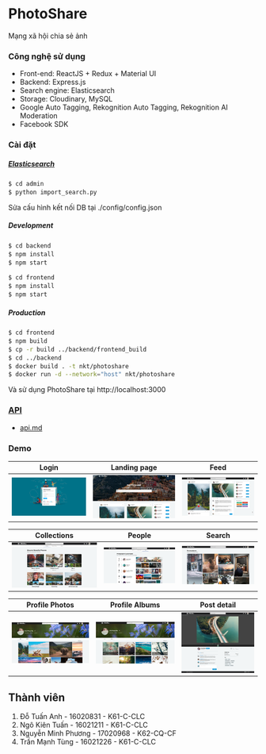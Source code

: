 # PhotoShare

Mạng xã hội chia sẻ ảnh

### Công nghệ sử dụng

- Front-end: ReactJS + Redux + Material UI
- Backend: Express.js
- Search engine: Elasticsearch
- Storage: Cloudinary, MySQL
- Google Auto Tagging, Rekognition Auto Tagging, Rekognition AI Moderation
- Facebook SDK

### Cài đặt
##### [Elasticsearch](https://www.elastic.co/guide/en/elasticsearch/reference/current/install-elasticsearch.html)
```bash
$ cd admin
$ python import_search.py
```

Sửa cấu hình kết nối DB tại ./config/config.json
##### Development
```bash
$ cd backend
$ npm install
$ npm start
```
```bash
$ cd frontend
$ npm install
$ npm start
```

##### Production
```bash
$ cd frontend 
$ npm build
$ cp -r build ../backend/frontend_build
$ cd ../backend
$ docker build . -t nkt/photoshare
$ docker run -d --network="host" nkt/photoshare
```

Và sử dụng PhotoShare tại http://localhost:3000
### [API](api.md)
- [api.md](api.md)

### Demo
Login             |  Landing page | Feed |
:-------------------------:|:-------------------------: |:-------------------------:
![Alt text](/screenshot/login.png "login")  |   ![Alt text 2](/screenshot/landing.png "landing") | ![Alt text 2](/screenshot/feed.png "feed")

Collections             |  People | Search |
:-------------------------:|:-------------------------: |:-------------------------:
![Alt text](/screenshot/collections.png "collections")  |   ![Alt text 2](/screenshot/people.png "people") | ![Alt text 2](/screenshot/search.png "search")

Profile Photos             |  Profile Albums | Post detail|
:-------------------------:|:-------------------------: |:-------------------------:
![Alt text](/screenshot/profile_photos.png "photos")  |   ![Alt text 2](/screenshot/profile_album.png "albums") | ![Alt text 2](/screenshot/post_detail.png "post detail")

## Thành viên

1. Đỗ Tuấn Anh - 16020831 - K61-C-CLC
2. Ngô Kiên Tuấn - 16021211 - K61-C-CLC
3. Nguyễn Minh Phương - 17020968 - K62-CQ-CF
4. Trần Mạnh Tùng - 16021226 - K61-C-CLC
